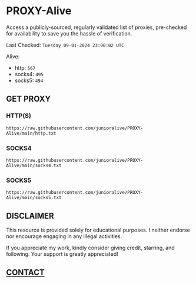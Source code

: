 # PROXY-Alive

Access a publicly-sourced, regularly validated list of proxies, pre-checked for availability to save you the hassle of verification.

Last Checked: `Tuesday 09-01-2024 23:00:02 UTC`

Alive:
- http: `567`
- socks4: `495`
- socks5: `494`

## GET PROXY

### HTTP(S)

```https://raw.githubusercontent.com/junioralive/PROXY-Alive/main/http.txt```

### SOCKS4

```https://raw.githubusercontent.com/junioralive/PROXY-Alive/main/socks4.txt```

### SOCKS5

```https://raw.githubusercontent.com/junioralive/PROXY-Alive/main/socks5.txt```

## DISCLAIMER

This resource is provided solely for educational purposes. I neither endorse nor encourage engaging in any illegal activities.

If you appreciate my work, kindly consider giving credit, starring, and following. Your support is greatly appreciated! 

## [CONTACT](https://t.me/TheJuniorAlive)
